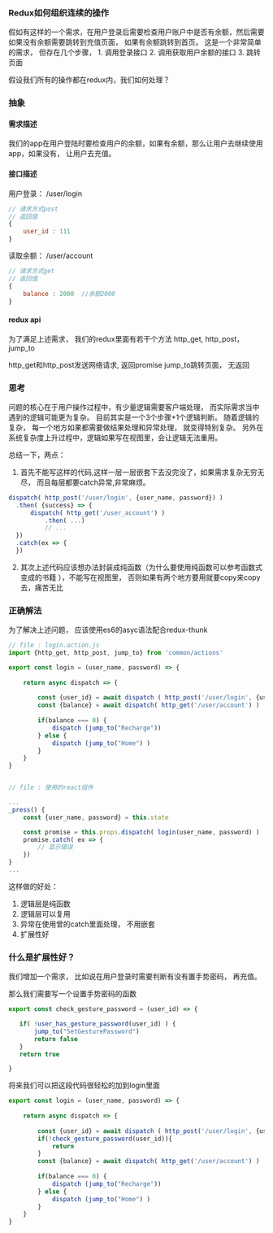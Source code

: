 ### Redux如何组织连续的操作

假如有这样的一个需求，在用户登录后需要检查用户账户中是否有余额，然后需要如果没有余额需要跳转到充值页面， 如果有余额跳转到首页。 
这是一个非常简单的需求， 但存在几个步骤， 1. 调用登录接口 2. 调用获取用户余额的接口 3. 跳转页面

假设我们所有的操作都在redux内，我们如何处理？ 

### 抽象

#### 需求描述

我们的app在用户登陆时要检查用户的余额，如果有余额，那么让用户去继续使用app，如果没有， 让用户去充值。 

#### 接口描述
用户登录： /user/login 
``` javascript
// 请求方式post
// 返回值 
{
    user_id : 111
}

```
读取余额： /user/account
``` javascript
// 请求方式get
// 返回值
{
    balance : 2000  //余额2000
}
```
#### redux api
为了满足上述需求， 我们的redux里面有若干个方法
http_get, http_post，jump_to


http_get和http_post发送网络请求,  返回promise
jump_to跳转页面， 无返回

### 思考
问题的核心在于用户操作过程中，有少量逻辑需要客户端处理， 而实际需求当中遇到的逻辑可能更为复杂。 目前其实是一个3个步骤+1个逻辑判断。 
随着逻辑的复杂， 每一个地方如果都需要做结果处理和异常处理， 就变得特别复杂。 另外在系统复杂度上升过程中，逻辑如果写在视图里，会让逻辑无法重用。 

总结一下，两点：
1. 首先不能写这样的代码,这样一层一层嵌套下去没完没了，如果需求复杂无穷无尽， 而且每层都要catch异常,非常麻烦。 
``` javascript
dispatch( http_post('/user/login', {user_name, password}) )
  .then( {success} => {
      dispatch( http_get('/user_account') )
          .then( ...)
          // ...
  }) 
  .catch(ex => {
  })
```

2. 其次上述代码应该想办法封装成纯函数（为什么要使用纯函数可以参考函数式变成的书籍 ），不能写在视图里， 否则如果有两个地方要用就要copy来copy去，痛苦无比


### 正确解法
为了解决上述问题， 应该使用es6的asyc语法配合redux-thunk

``` javascript
// file : login.action.js
import {http_get, http_post, jump_to} from 'common/actions'

export const login = (user_name, password) => {
    
    return async dispatch => {
        
        const {user_id} = await dispatch ( http_post('/user/login', {user_name, password}) )
        const {balance} = await dispatch( http_get('/user/account') )
        
        if(balance === 0) {
            dispatch (jump_to("Recharge"))
        } else {
            dispatch (jump_to("Home") )
        }
    }
}


// file : 使用的react组件

...
_press() {
    const {user_name, password} = this.state

    const promise = this.props.dispatch( login(user_name, password) )
    promise.catch( ex => {
        // 显示错误
    })
}
...
```

这样做的好处：
1. 逻辑层是纯函数
2. 逻辑层可以复用
3. 异常在使用曾的catch里面处理， 不用嵌套
4. 扩展性好


### 什么是扩展性好？ 
我们增加一个需求， 比如说在用户登录时需要判断有没有置手势密码， 再充值。 

那么我们需要写一个设置手势密码的函数
``` javascript
export const check_gesture_password = (user_id) => {

   if( !user_has_gesture_password(user_id) ) {
       jump_to("SetGesturePassword")
       return false
   }
   return true

}
```

将来我们可以把这段代码很轻松的加到login里面
``` javascript 
export const login = (user_name, password) => {
    
    return async dispatch => {
        
        const {user_id} = await dispatch ( http_post('/user/login', {user_name, password}) )
        if(!check_gesture_password(user_id)){
            return
        }
        const {balance} = await dispatch( http_get('/user/account') )
        
        if(balance === 0) {
            dispatch (jump_to("Recharge"))
        } else {
            dispatch (jump_to("Home") )
        }
    }
}
```
